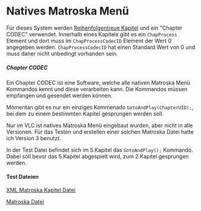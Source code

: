 # Natives Matroska Menü
Für dieses System werden [Reihenfolgentreue Kapitel](OrderedChapters_ger.md) und ein "Chapter CODEC" verwendet. Innerhalb eines Kapitels gibt es ein `ChapProcess` Element und dort muss im `ChapProcessCodecID` Element der Wert 0 angegeben werden. `ChapProcessCodecID` hat einen Standard Wert von 0 und muss daher nicht unbedingt vorhanden sein.

##### Chapter CODEC
Ein Chapter CODEC ist eine Software, welche alle nativen Matroska Menü Kommandos kennt und diese verarbeiten kann. Die Kommandos müssen empfangen und gesendet werden können.

Momentan gibt es nur ein einziges Kommenado `GotoAndPlay(ChapterUID);`, bei dem zu einem bestimmten Kapitel gesprungen werden soll.

Nur im VLC ist natives Matroska Menü eingebaut wurden, aber nicht in alle Versionen. Für das Testen und erstellen einer solchen Matroska Datei hatte ich Version 3 benutzt.

In der Test Datei befindet sich im 5.Kapitel das `GotoAndPlay();` Kommando. Dabei soll bevor das 5.Kapitel abgespielt wird, zum 2.Kapitel gesprungen werden.

#### Test Dateien
[XML Matroska Kapitel Datei](https://github.com/hubblec4/Matroska-Playback/blob/master/files/MenuNative/GotoAndPlay.xml)

[Matroska Datei](https://github.com/hubblec4/Matroska-Playback/blob/master/files/MenuNative/GotoAndPlay.mkv)
